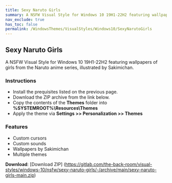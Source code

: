 ```yaml
---
title: Sexy Naruto Girls
summary: A NSFW Visual Style for Windows 10 19H1-22H2 featuring wallpapers of girls from the Naruto anime series, illustrated by Sakimichan.
nav_exclude: true
has_toc: false
permalink: /WindowsThemes/VisualStyles/Windows10/SexyNarutoGirls
---
```


## Sexy Naruto Girls
A NSFW Visual Style for Windows 10 19H1-22H2 featuring wallpapers of girls from the Naruto anime series, illustrated by Sakimichan.

<!-- <img align="center" src="" alt="Preview" width="80%" /> -->

### Instructions

- Install the prequisites listed on the previous page.
- Download the ZIP archive from the link below.
- Copy the contents of the **Themes** folder into **%SYSTEMROOT%\Resources\Themes**
- Apply the theme via **Settings >> Personalization >> Themes**

### Features

- Custom cursors
- Custom sounds
- Wallpapers by Sakimichan
- Multiple themes

**Download**: [Download ZIP] (https://gitlab.com/the-back-room/visual-styles/windows-10/nsfw/sexy-naruto-girls/-/archive/main/sexy-naruto-girls-main.zip)